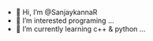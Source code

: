 - 👋 Hi, I’m @SanjaykannaR
- 👀 I’m interested programing ...
- 🌱 I’m currently learning c++ & python ...

<!---
SanjaykannaR/SanjaykannaR is a ✨ special ✨ repository because its `README.md` (this file) appears on your GitHub profile.
You can click the Preview link to take a look at your changes.
--->
